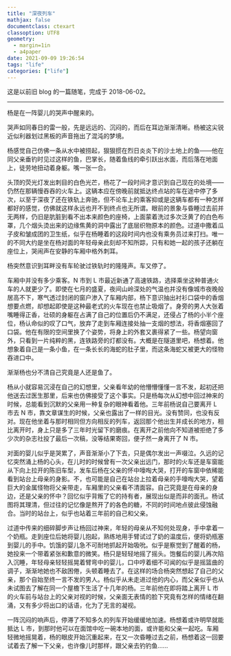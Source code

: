 ```yaml
---
title: "深夜列车"
mathjax: false
documentclass: ctexart
classoption: UTF8
geometry:
  - margin=1in
  - a4paper
date: 2021-09-09 19:26:54
tags: "life"
categories: ["life"]
---
```


这是以前旧 blog 的一篇随笔，完成于 2018-06-02。

---

杨是在一阵婴儿的哭声中醒来的。

哭声如同春日的雷一般，先是远远的、沉闷的，而后在耳边渐渐清晰。杨被这尖锐近似利器划过黑板的声音拖出了混沌的梦境。

杨感觉自己仿佛一条从水中被捞起，狠狠掼在烈日炎炎下的沙土地上的鱼——他在同父亲垂钓时见过这样的鱼，巴掌长，随着鱼线的牵引跃出水面，而后落在地面上，徒劳地扭动着身躯。嘴一张一合。

头顶的荧光灯发出刺目的白色光芒，杨花了一段时间才意识到自己现在的处境——仍然在那辆慢吞吞的火车上。这辆本应在傍晚前就抵达终点站的车在途中停了多次，以至于深夜了还在铁轨上奔驰，但不论车上的乘客抑或是这辆车都有一种怎样都好的感觉，仿佛就这样永远也开不到终点也无所谓。眼前的景象与昏睡过去前并无两样，仍旧是肮脏到看不出本来颜色的座椅，上面蒙着洗过多次泛黄了的白色布罩，几个烟头烫出来的边缘焦黄的洞中露出了底层织物原本的颜色。过道中撒着瓜子皮和皱成团的卫生纸，似乎在杨睡着的这段时间内也没有乘务员过来打扫。唯一的不同大约是坐在杨对面的年轻母亲此刻却不知所踪，只有和她一起的孩子还躺在座位上，哭闹声在安静的车厢中格外刺耳。

杨突然意识到耳畔没有车轮驶过铁轨时的隆隆声。车又停了。

车厢中并没有多少乘客。N 市到 L 市最近新通了高速铁路，选择乘坐这种普通火车的人就更少了。即使在七月的盛夏，夜间山岭深处的气温也并没有像城市夜晚般居高不下，寒气透过封闭的窗户渗入了车厢内部，杨下意识抽出衬衫口袋中的香烟想要点燃，却想起即使是这种最老式的火车现在也禁止吸烟了。身旁的男人大张着嘴睡得正香，壮硕的身躯在占满了自己的位置后仍不满足，还侵占了杨的小半个座位，杨认命似的叹了口气，放弃了走到车厢连接处抽一支烟的想法，将香烟塞回了口袋。他在有限的空间里换了个姿势，将身上的外套又裹得紧了一些。杨望向窗外，只看到一片纯粹的黑，连铁路旁的灯都没有。大概是在隧道里吧，杨想着。他想象着自己是一条小鱼，在一条长长的海蛇的肚子里，而这条海蛇又被更大的怪物吞进口中。

渐渐杨也分不清自己究竟是人还是鱼了。

杨从小就容易沉浸在自己的幻想里，父亲看年幼的他懵懵懂懂一言不发，起初还把他送去过医生那里，后来也仿佛接受了这个事实。只是杨每次从幻想中回过神来的时候，总能看到沉默的父亲用一种复杂的眼神看着他。三年前杨说自己要离开 L 市去 N 市，靠文章谋生的时候，父亲也露出了一样的目光。没有赞同，也没有反对。现在他坐着与那时相同但方向相反的列车，返回那个他出生并成长的地方，相比离开时，身上只是多了三年时光留下的磨痕。在离开之前他向不知道被拒绝了多少次的杂志社投了最后一次稿，没等结果寄回，便孑然一身离开了 N 市。

对面的婴儿似乎是哭累了，声音渐渐小了下去，只是偶尔发出一声啜泣。久远的记忆突然涌上杨的心头，在儿时的时候曾有一次父亲出远门，那时的火车还是车窗能从下向上拉开的陈旧车型，发车后杨在父亲的怀中嚎啕大哭，打开的车窗中依稀能看到站台上母亲的身影。不，也可能是自己在站台上拉着母亲的手嚎啕大哭，望着巨大的金属怪物将父亲带走，车厢里的父亲看不清面容。自己究竟是在母亲的身边，还是父亲的怀中？回忆似乎背叛了它的持有者，展现出似是而非的面孔。杨试图将其理清，但过往的记忆像是熬开了的各色的糖，不同的时间地点彼此侵蚀融合。当时的站台上，似乎也站着三年前的自己和父亲。

过道中传来的细碎脚步声让杨回过神来，年轻的母亲从不知何处现身，手中拿着一个奶瓶。走到座位后她将婴儿抱起，熟练地用手臂试过了奶的温度后，便将奶瓶塞到婴儿的手中。饥饿的婴儿急不可耐地抓起开始吸吮。似乎是察觉到了醒着的杨，她投来一个带着紧张和歉意的微笑。杨只是轻轻地摇了摇头。饱餐后的婴儿再次陷入沉睡，年轻母亲轻轻摇晃着臂弯中的婴儿，口中哼着细不可闻的似乎是摇篮曲的调子，渐渐地她也不敌困倦，头顿着睡去了。在这样的场合杨突然想起了自己的父亲，那个自始至终一言不发的男人。杨似乎从未走进过他的内心，而父亲似乎也从未试图去了解在同一个屋檐下生活了十几年的杨。三年前他在即将踏上离开 L 市的火车前与站台上的父亲对视的时候，父亲面无表情的脸下究竟有怎样的情绪在翻涌，又有多少将出口的话语，化为了无言的凝视。

一阵沉闷的响声后，停滞了不知多久的列车开始缓缓地加速。杨想着或许明早就能抵达 L 市，到那时他可以在面馆中吃一碗本地的面，或许能和父亲一起吃。车厢轻微地摇晃着，杨的眼皮开始沉重起来，在又一次昏睡过去之前，杨想着这一回要试着去了解一下父亲，也许像儿时那样，跟父亲去钓钓鱼……